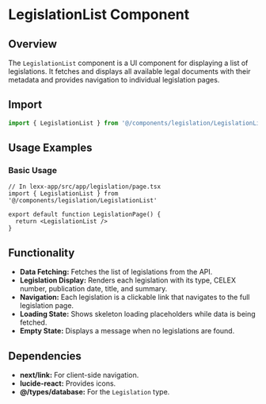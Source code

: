 # LegislationList Component

## Overview
The `LegislationList` component is a UI component for displaying a list of legislations. It fetches and displays all available legal documents with their metadata and provides navigation to individual legislation pages.

## Import
```typescript
import { LegislationList } from '@/components/legislation/LegislationList'
```

## Usage Examples

### Basic Usage
```tsx
// In lexx-app/src/app/legislation/page.tsx
import { LegislationList } from '@/components/legislation/LegislationList'

export default function LegislationPage() {
  return <LegislationList />
}
```

## Functionality

- **Data Fetching:** Fetches the list of legislations from the API.
- **Legislation Display:** Renders each legislation with its type, CELEX number, publication date, title, and summary.
- **Navigation:** Each legislation is a clickable link that navigates to the full legislation page.
- **Loading State:** Shows skeleton loading placeholders while data is being fetched.
- **Empty State:** Displays a message when no legislations are found.

## Dependencies

- **next/link:** For client-side navigation.
- **lucide-react:** Provides icons.
- **@/types/database:** For the `Legislation` type. 